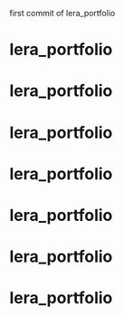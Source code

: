 first commit of lera_portfolio
# lera_portfolio
# lera_portfolio
# lera_portfolio
# lera_portfolio
# lera_portfolio
# lera_portfolio
# lera_portfolio
